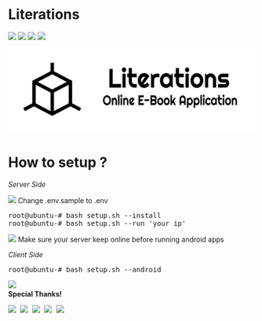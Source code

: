 # Literations
![](https://img.shields.io/badge/nodejs-v1.16.7.0-lime) ![](https://img.shields.io/badge/expo-v4.12.7-white) ![](https://img.shields.io/badge/react-native-blue) ![](https://img.shields.io/badge/mongo-db-green)

<img src="https://raw.githubusercontent.com/chemical-labs/reading-stuff/main/public/banner.png" width="600"  />

# How to setup ?

<i>Server Side</i>

![](https://img.shields.io/badge/warning-server-orange) Change .env.sample to .env

<pre>
root@ubuntu-# bash setup.sh --install 
root@ubuntu-# bash setup.sh --run 'your ip'
</pre>

![](https://img.shields.io/badge/warning-server-orange) Make sure your server keep online before running android apps

<i>Client Side</i>
<pre>
root@ubuntu-# bash setup.sh --android
</pre>

<img src="https://media.giphy.com/media/8X2kIbRJZQkdXt46ur/giphy.gif" width="180" />
<div>
<b>Special Thanks!</b><br>
<pre>
<img src="https://upload.wikimedia.org/wikipedia/commons/e/ef/Stack_Overflow_icon.svg" width="50" /> <img src="https://image.flaticon.com/icons/png/512/2702/2702602.png"  width="40" /> <img src="https://upload.wikimedia.org/wikipedia/commons/d/db/Npm-logo.svg" bottom=15 width="40"  /> <img src="https://image.flaticon.com/icons/png/512/4478/4478878.png" bottom=15 width="40"  /> <img src="https://undraw.co/favicon.ico" bottom=15 width="40"  />
</pre>
</div>
